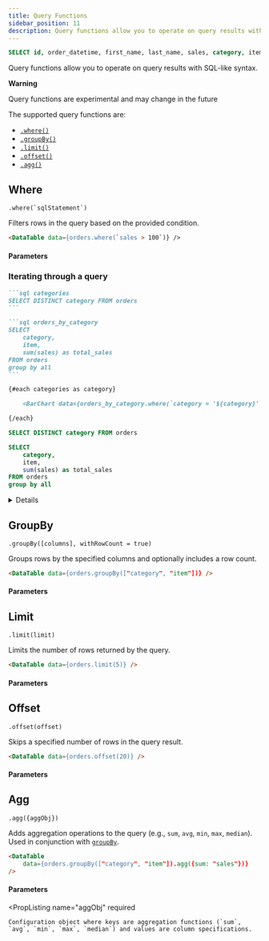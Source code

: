 ```yaml
---
title: Query Functions
sidebar_position: 11
description: Query functions allow you to operate on query results with SQL-like syntax.
---
```


```sql orders
SELECT id, order_datetime, first_name, last_name, sales, category, item FROM orders
```


Query functions allow you to operate on query results with SQL-like syntax.


<Alert status="warning">

**Warning** 

Query functions are experimental and may change in the future

</Alert>

The supported query functions are:

- [``.where()``](#where)
- [`.groupBy()`](#groupby)
- [`.limit()`](#limit)
- [`.offset()`](#offset)
- [`.agg()`](#agg)


## Where
``.where(`sqlStatement`)``

Filters rows in the query based on the provided condition.

```markdown
<DataTable data={orders.where(`sales > 100`)} />
```

#### Parameters

<PropListing
    name="sqlStatement"
    description="A SQL-like condition to filter rows, must be wrapped in backticks."
    required
/>

### Iterating through a query

````markdown
```sql categories
SELECT DISTINCT category FROM orders
```

```sql orders_by_category
SELECT 
    category,
    item,
    sum(sales) as total_sales
FROM orders 
group by all
```

{#each categories as category}

    <BarChart data={orders_by_category.where(`category = '${category}'`)} />

{/each}
````

```sql categories
SELECT DISTINCT category FROM orders
```

```sql orders_by_category
SELECT 
    category,
    item,
    sum(sales) as total_sales
FROM orders 
group by all
```

<Details title='Example Output'>

{#each categories as category}

    <BarChart 
        data={orders_by_category.where(`category = '${category.category}'`)} 
        x="item"
        y="total_sales"
        title={`${category.category} Sales`}
    />

{/each}

</Details>

## GroupBy
``.groupBy([columns], withRowCount = true)``

Groups rows by the specified columns and optionally includes a row count.

```markdown
<DataTable data={orders.groupBy(["category", "item"])} />
```

#### Parameters

<PropListing
    name="columns"
    description="The columns to group by."
    required
/>

<PropListing
    name="withRowCount"
    description="Whether to include a `rows` column indicating the count of rows in each group."
/>

## Limit
``.limit(limit)``

Limits the number of rows returned by the query.

```markdown
<DataTable data={orders.limit(5)} />
```

#### Parameters

<PropListing
    name="limit"
    description="Maximum number of rows."
    required
/>


## Offset
``.offset(offset)``

Skips a specified number of rows in the query result.


```markdown
<DataTable data={orders.offset(20)} />
```

#### Parameters

<PropListing
    name="offset"
    description="Number of rows to skip."
    required
/>

## Agg
``.agg({aggObj})``

Adds aggregation operations to the query (e.g., `sum`, `avg`, `min`, `max`, `median`). Used in conjunction with [`groupBy`](#groupby).


```markdown
<DataTable 
    data={orders.groupBy(["category", "item"]).agg({sum: "sales"})}
/>
```

#### Parameters

<PropListing
    name="aggObj"
    required    
>

    Configuration object where keys are aggregation functions (`sum`, `avg`, `min`, `max`, `median`) and values are column specifications.

</PropListing>